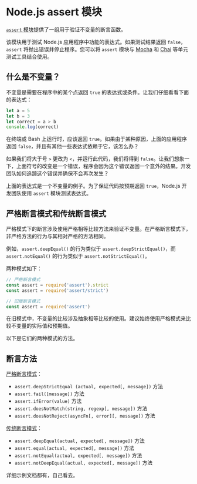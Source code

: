 # Node.js assert 模块

[`assert` 模块](https://nodejs.org/api/assert.html)提供了一组用于验证不变量的断言函数。

该模块用于测试 Node.js 应用程序中功能的表达式。如果测试结果返回 `false`，`assert` 将抛出错误并停止程序。您可以将 `assert` 模块与 [Mocha](https://mochajs.org/) 和 [Chai](https://github.com/chaijs/chai) 等单元测试工具结合使用。

## 什么是不变量？

不变量是需要在程序中的某个点返回 `true` 的表达式或条件。让我们仔细看看下面的表达式：

```js
let a = 5
let b = 3
let correct = a > b
console.log(correct)
```

在终端或 Bash 上运行时，应该返回 `true`。如果由于某种原因，上面的应用程序返回 `false`，并且有其他一些表达式依赖于它，该怎么办？

如果我们将大于号 `>` 更改为 `<`，并运行此代码，我们将得到 `false`。让我们想象一下，上面符号的改变是一个错误，程序会因为这个错误返回一个意外的结果。开发团队如何追踪这个错误并确保不会再次发生？

上面的表达式是一个不变量的例子。为了保证代码按预期返回 `true`，Node.js 开发团队使用 `assert` 模块测试表达式。

## 严格断言模式和传统断言模式

严格模式下的断言涉及使用严格相等比较方法来验证不变量。在严格断言模式下，非严格方法的行为与其相对严格的方法相同。

例如，`assert.deepEqual()` 的行为类似于 `assert.deepStrictEqual()`，而 `assert.notEqual()` 的行为类似于 `assert.notStrictEqual()`。

两种模式如下：

```js
// 严格断言模式
const assert = require('assert').strict
const assert = require('assert/strict')

// 旧版断言模式
const assert = require('assert')
```

在旧模式中，不变量的比较涉及抽象相等比较的使用。建议始终使用严格模式来比较不变量的实际值和预期值。

以下是它们的两种模式的方法。

## 断言方法

[严格断言模式](https://nodejs.org/api/assert.html#strict-assertion-mode)：

- `assert.deepStrictEqual (actual, expected[, message])` 方法
- `assert.fail([message])` 方法
- `assert.ifError(value)` 方法
- `assert.doesNotMatch(string, regexp[, message])` 方法
- `assert.doesNotReject(asyncFn[, error][, message])` 方法

[传统断言模式](https://nodejs.org/api/assert.html#legacy-assertion-mode)：

- `assert.deepEqual(actual, expected[, message])` 方法
- `assert.equal(actual, expected[, message])` 方法
- `assert.notEqual(actual, expected[, message])` 方法
- `assert.notDeepEqual(actual, expected[, message])` 方法

详细示例文档都有，自己看去。
